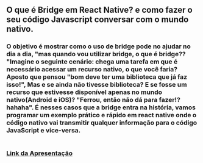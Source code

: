 
## O que é Bridge em React Native? e como fazer o seu código Javascript conversar com o mundo nativo. 

###  O objetivo é mostrar como o uso de bridge pode no ajudar no dia a dia, "mas quando vou utilizar bridge, o que é bridge?? "Imagine o seguinte cenário: chega uma tarefa em que é necessário acessar um recurso nativo, o que você faria? Aposto que pensou "bom deve ter uma biblioteca que já faz isso!", Mas e se ainda não tivesse biblioteca? E se fosse um recurso que estivesse disponível apenas no mundo nativo(Android e iOS)? "Ferrou, então não dá para fazer!? hahaha". É nesses casos que a bridge entra na história, vamos programar um exemplo prático e rápido em react native onde o código nativo vai transmitir qualquer informação para o código JavaScript e vice-versa.

#
### [Link da Apresentação](https://docs.google.com/presentation/d/1PSwlfl0Z7SPH_Qt4TIoqJhyXa52ZRTdb/edit?usp=sharing&ouid=114246194465782616109&rtpof=true&sd=true)
